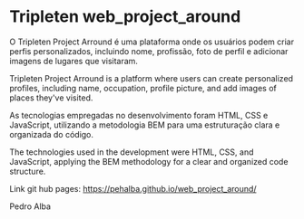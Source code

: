 # Tripleten web_project_around

O Tripleten Project Arround é uma plataforma onde os usuários podem criar perfis personalizados, incluindo nome, profissão, foto de perfil e adicionar imagens de lugares que visitaram.

Tripleten Project Arround is a platform where users can create personalized profiles, including name, occupation, profile picture, and add images of places they've visited.

As tecnologias empregadas no desenvolvimento foram HTML, CSS e JavaScript, utilizando a metodologia BEM para uma estruturação clara e organizada do código.

The technologies used in the development were HTML, CSS, and JavaScript, applying the BEM methodology for a clear and organized code structure.

Link git hub pages:
https://pehalba.github.io/web_project_around/

Pedro Alba
